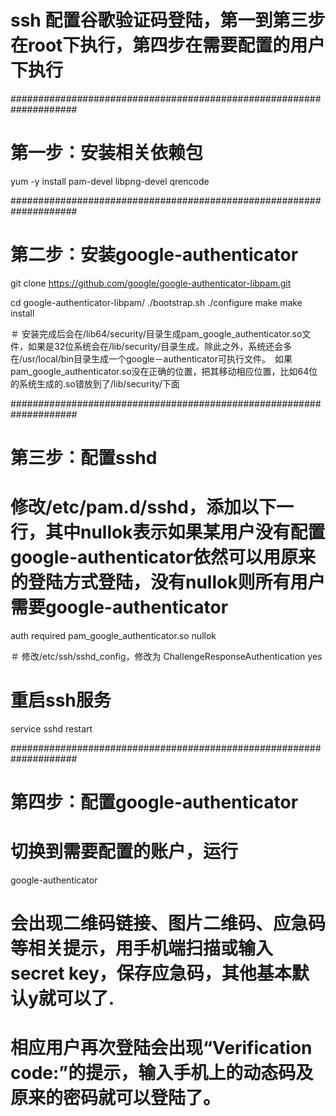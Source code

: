 # ssh 配置谷歌验证码登陆，第一到第三步在root下执行，第四步在需要配置的用户下执行
####################################################################

# 第一步：安装相关依赖包
yum -y install pam-devel libpng-devel qrencode

####################################################################

# 第二步：安装google-authenticator
git clone https://github.com/google/google-authenticator-libpam.git

cd google-authenticator-libpam/
./bootstrap.sh
./configure
make
make install

＃ 安装完成后会在/lib64/security/目录生成pam_google_authenticator.so文件，如果是32位系统会在/lib/security/目录生成。除此之外，系统还会多在/usr/local/bin目录生成一个google－authenticator可执行文件。　如果pam_google_authenticator.so没在正确的位置，把其移动相应位置，比如64位的系统生成的.so错放到了/lib/security/下面

####################################################################

# 第三步：配置sshd
# 修改/etc/pam.d/sshd，添加以下一行，其中nullok表示如果某用户没有配置google-authenticator依然可以用原来的登陆方式登陆，没有nullok则所有用户需要google-authenticator
auth required pam_google_authenticator.so nullok

＃ 修改/etc/ssh/sshd_config，修改为
ChallengeResponseAuthentication yes

# 重启ssh服务
service sshd restart

####################################################################

# 第四步：配置google-authenticator
# 切换到需要配置的账户，运行
google-authenticator

# 会出现二维码链接、图片二维码、应急码等相关提示，用手机端扫描或输入secret key，保存应急码，其他基本默认y就可以了.
# 相应用户再次登陆会出现“Verification code:”的提示，输入手机上的动态码及原来的密码就可以登陆了。
